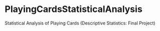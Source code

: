 # PlayingCardsStatisticalAnalysis
Statistical Analysis of Playing Cards (Descriptive Statistics: Final Project)
